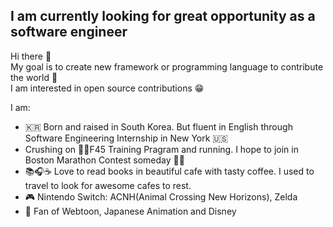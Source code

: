 ## I am currently looking for great opportunity as a software engineer 

Hi there 👋
<br>
My goal is to create new framework or programming language to contribute the world :sparkler:
<br>
I am interested in open source contributions 😁

I am:
   - 🇰🇷 Born and raised in South Korea. But fluent in English through Software Engineering Internship in New York 🇺🇸
   - Crushing on 🏋️‍♂️F45 Training Pragram and running. I hope to join in Boston Marathon Contest someday 🏃‍♀️
   - 📚🎧☕ Love to read books in beautiful cafe with tasty coffee. I used to travel to look for awesome cafes to rest.
   - 🎮 Nintendo Switch: ACNH(Animal Crossing New Horizons), Zelda
   - 🎨 Fan of Webtoon, Japanese Animation and Disney


<!--
**AnneMayor/annemayor** is a ✨ _special_ ✨ repository because its `README.md` (this file) appears on your GitHub profile.

Here are some ideas to get you started:

- 🔭 I’m currently working on ...
- 🌱 I’m currently learning ...
- 👯 I’m looking to collaborate on ...
- 🤔 I’m looking for help with ...
- 💬 Ask me about ...
- 📫 How to reach me: ...
- 😄 Pronouns: ...
- ⚡ Fun fact: ...
-->

